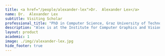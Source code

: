 ```yaml
---
title: <a href="/people/alexander-lex">Dr.  Alexander Lex</a>
name: Dr.  Alexander Lex
subtitle: Visiting Scholar
professional_title: "PhD in Computer Science, Graz University of Technology, Visiting graduate student (2011), Assistant Professor of Computer Science, Scientific Computing and Imaging Institute and School of Computing, University of Utah"  # Joined professional titles
description: "Alex is at the Institute for Computer Graphics and Vision in Graz University of Technology, Austria. He worked on development of StratomeX, a visualization tool for cancer genomics data."
layout: product
academic: 1
image: ./img//alexander-lex.jpg
hide_footer: true
---
```

